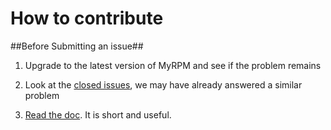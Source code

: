 # How to contribute #

##Before Submitting an issue##

1. Upgrade to the latest version of MyRPM and see if the problem remains

2. Look at the [closed issues](https://github.com/jmrenouard/myrpm/issues?state=closed), we may have already answered a similar problem

3. [Read the doc](https://github.com/jmrenouard/myrpm/). It is short and useful.
